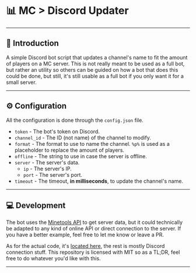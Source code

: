 # 📊 MC > Discord Updater
---
## 🚀 Introduction
A simple Discord bot script that updates a channel's name to fit the amount of players on a MC server.
This is not really meant to be used as a full bot, but rather an utility so others can be guided on how a bot that does this could be done, but still, it's still usable as a full bot if you only want it for a small server.

---

## ⚙ Configuration
All the configuration is done through the `config.json` file.
* `token` - The bot's token on Discord.
* `channel_id` - The ID (not name) of the channel to modify.
* `format` - The format to use to name the channel. `%p%` is used as a placeholder to replace the amount of players.
* `offline` - The string to use in case the server is offline.
* `server` - The server's data.
  * `ip` - The server's IP.
  * `port` - The server's port.
* `timeout` - The timeout, **in milliseconds**, to update the channel's name.

---

## 💻 Development

The bot uses the [Minetools API](https://api.minetools.eu/) to get server data, but it could technically be adapted to any kind of online API or direct connection to the server. If you have a better example, feel free to let me know or leave a PR.

As for the actual code, it's [located here](https://github.com/Amgelo563/mc-discord-updater/blob/main/bot.js#L21-L27), the rest is mostly Discord connection stuff. This repository is licensed with MIT so as a TL;DR, feel free to do whatever you'd like with this.

---
